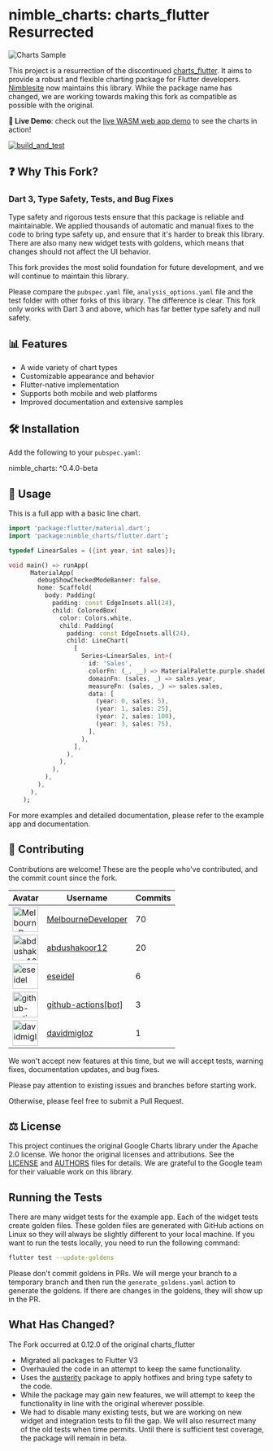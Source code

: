 # nimble_charts: charts_flutter Resurrected

![Charts Sample](https://raw.githubusercontent.com/Nimblesite/nimble_charts/main/charts.gif)

This project is a resurrection of the discontinued [charts_flutter](https://pub.dev/packages/charts_flutter). It aims to provide a robust and flexible charting package for Flutter developers.
[Nimblesite](https://www.nimblesite.co/) now maintains this library. While the package name has changed, we are working towards making this fork as compatible as possible with the original.

**🚀 Live Demo**: check out the [live WASM web app demo](https://nimblesite.github.io/nimble_charts/) to see the charts in action!

[![build_and_test](https://github.com/Nimblesite/nimble_charts/actions/workflows/build_and_test.yml/badge.svg)](https://github.com/Nimblesite/nimble_charts/actions/workflows/build_and_test.yml)

## ❓ Why This Fork?

### Dart 3, Type Safety, Tests, and Bug Fixes

Type safety and rigorous tests ensure that this package is reliable and maintainable. We applied thousands of automatic and manual fixes to the code to bring type safety up, and ensure that it's harder to break this library. There are also many new widget tests with goldens, which means that changes should not affect the UI behavior.

This fork provides the most solid foundation for future development, and we will continue to maintain this library.

Please compare the `pubspec.yaml` file, `analysis_options.yaml` file and the test folder with other forks of this library. The difference is clear. This fork only works with Dart 3 and above, which has far better type safety and null safety. 

## 📊 Features

- A wide variety of chart types
- Customizable appearance and behavior
- Flutter-native implementation
- Supports both mobile and web platforms
- Improved documentation and extensive samples

## 🛠️ Installation

Add the following to your `pubspec.yaml`:

nimble_charts: ^0.4.0-beta

## 📝 Usage

This is a full app with a basic line chart.

```dart
import 'package:flutter/material.dart';
import 'package:nimble_charts/flutter.dart';

typedef LinearSales = ({int year, int sales});

void main() => runApp(
      MaterialApp(
        debugShowCheckedModeBanner: false,
        home: Scaffold(
          body: Padding(
            padding: const EdgeInsets.all(24),
            child: ColoredBox(
              color: Colors.white,
              child: Padding(
                padding: const EdgeInsets.all(24),
                child: LineChart(
                  [
                    Series<LinearSales, int>(
                      id: 'Sales',
                      colorFn: (_, __) => MaterialPalette.purple.shadeDefault,
                      domainFn: (sales, _) => sales.year,
                      measureFn: (sales, _) => sales.sales,
                      data: [
                        (year: 0, sales: 5),
                        (year: 1, sales: 25),
                        (year: 2, sales: 100),
                        (year: 3, sales: 75),
                      ],
                    ),
                  ],
                ),
              ),
            ),
          ),
        ),
      ),
    );
```

For more examples and detailed documentation, please refer to the example app and documentation.
 
## 🤝 Contributing

Contributions are welcome! These are the people who've contributed, and the commit count since the fork.

| Avatar                                                                                                           | Username                                                      | Commits |
| ---------------------------------------------------------------------------------------------------------------- | ------------------------------------------------------------- | ------- |
| <img src="https://avatars.githubusercontent.com/u/16697547?v=4" width="50" height="50" alt="MelbourneDeveloper"> | [MelbourneDeveloper](https://github.com/MelbourneDeveloper)   | 70      |
| <img src="https://avatars.githubusercontent.com/u/60779242?v=4" width="50" height="50" alt="abdushakoor12">      | [abdushakoor12](https://github.com/abdushakoor12)             | 20      |
| <img src="https://avatars.githubusercontent.com/u/478541?v=4" width="50" height="50" alt="eseidel">              | [eseidel](https://github.com/eseidel)                         | 6       |
| <img src="https://avatars.githubusercontent.com/in/15368?v=4" width="50" height="50" alt="github-actions[bot]">  | [github-actions[bot]](https://github.com/github-actions[bot]) | 3       |
| <img src="https://avatars.githubusercontent.com/u/6546265?v=4" width="50" height="50" alt="davidmigloz">         | [davidmigloz](https://github.com/davidmigloz)                 | 1       |

We won't accept new features at this time, but we will accept tests, warning fixes, documentation updates, and bug fixes.

Please pay attention to existing issues and branches before starting work. 

Otherwise, please feel free to submit a Pull Request.

## ⚖️ License
This project continues the original Google Charts library under the Apache 2.0 license. We honor the original licenses and attributions. See the [LICENSE](LICENSE) and [AUTHORS](AUTHORS) files for details. We are grateful to the Google team for their valuable work on this library.

## Running the Tests

There are many widget tests for the example app. Each of the widget tests create golden files. These golden files are generated with GitHub actions on Linux so they will always be slightly different to your local machine. If you want to run the tests locally, you need to run the following command:

```bash
flutter test --update-goldens
```

Please don't commit goldens in PRs. We will merge your branch to a temporary branch and then run the `generate_goldens.yaml` action to generate the goldens. If there are changes in the goldens, they will show up in the PR.

## What Has Changed?

The Fork occurred at 0.12.0 of the original charts_flutter

- Migrated all packages to Flutter V3
- Overhauled the code in an attempt to keep the same functionality. 
- Uses the [austerity](https://pub.dev/packages/austerity) package to apply hotfixes and bring type safety to the code.
- While the package may gain new features, we will attempt to keep the functionality in line with the original wherever possible.
- We had to disable many existing tests, but we are working on new widget and integration tests to fill the gap. We will also resurrect many of the old tests when time permits. Until there is sufficient test coverage, the package will remain in beta.
